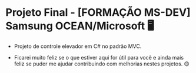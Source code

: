 ﻿# **Projeto Final - [FORMAÇÃO MS-DEV] Samsung OCEAN/Microsoft** 🖥

- Projeto de controle elevador em C# no padrão MVC.

- Ficarei muito feliz se o que estiver aqui for útil para você e ainda mais feliz se puder me ajudar contribuindo com melhorias nestes projetos. 😊
